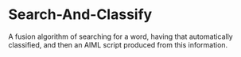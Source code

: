 # Search-And-Classify
A fusion algorithm of searching for a word, having that automatically classified, and then an AIML script produced from this information.
